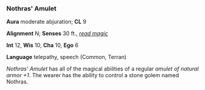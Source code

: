 ### **Nothras' Amulet**

**Aura** moderate abjuration; **CL** 9

**Alignment** N; **Senses** 30 ft., *[read magic]*

**Int** 12, **Wis** 10, **Cha** 10, **Ego** 6

**Language** telepathy, speech (Common, Terran)

*Nothras' Amulet* has all of the magical abilities of a regular *amulet of natural armor +1*. The wearer has the ability to control a stone golem named Nothras.

[read magic]: :d20-spell:read-magic